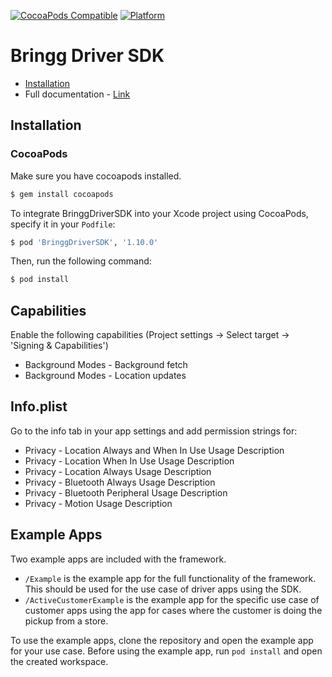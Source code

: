 [![CocoaPods Compatible](https://img.shields.io/cocoapods/v/BringgDriverSDK.svg)](https://img.shields.io/cocoapods/v/BringgDriverSDK.svg)
[![Platform](https://img.shields.io/cocoapods/p/BringgDriverSDK.svg)](https://img.shields.io/cocoapods/p/BringgDriverSDK.svg)

# Bringg Driver SDK

- [Installation](#installation)
- Full documentation - [Link](https://developers.bringg.com/docs/bringg-new-sdk-for-ios)

## Installation
### CocoaPods
Make sure you have cocoapods installed.
```bash
$ gem install cocoapods
```

To integrate BringgDriverSDK into your Xcode project using CocoaPods, specify it in your `Podfile`:

```ruby
$ pod 'BringgDriverSDK', '1.10.0'
```

Then, run the following command:

```bash
$ pod install
```
## Capabilities
Enable the following capabilities (Project settings -> Select target -> 'Signing & Capabilities')

+ Background Modes - Background fetch
+ Background Modes - Location updates

## Info.plist
Go to the info tab in your app settings and add permission strings for:

+ Privacy - Location Always and When In Use Usage Description
+ Privacy - Location When In Use Usage Description
+ Privacy - Location Always Usage Description
+ Privacy - Bluetooth Always Usage Description
+ Privacy - Bluetooth Peripheral Usage Description
+ Privacy - Motion Usage Description

## Example Apps
Two example apps are included with the framework. 
* `/Example` is the example app for the full functionality of the framework. This should be used for the use case of driver apps using the SDK.
* `/ActiveCustomerExample` is the example app for the specific use case of customer apps using the app for cases where the customer is doing the pickup from a store.

To use the example apps, clone the repository and open the example app for your use case. Before using the example app, run `pod install` and open the created workspace.
